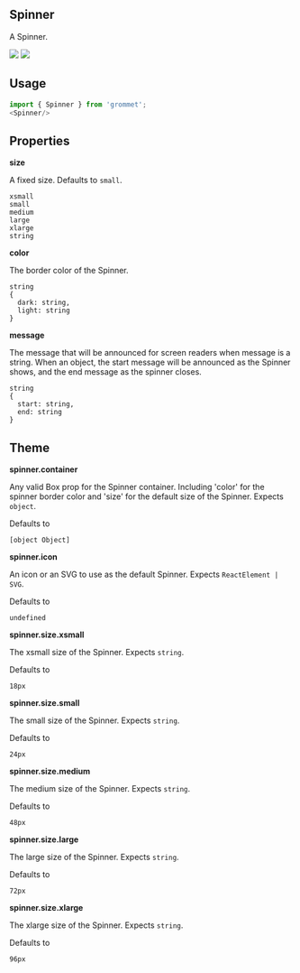 ## Spinner
A Spinner.

[![](https://cdn-images-1.medium.com/fit/c/120/120/1*TD1P0HtIH9zF0UEH28zYtw.png)](https://storybook.grommet.io/?selectedKind=Visualizations-Spinner&full=0&stories=1&panelRight=0) [![](https://codesandbox.io/static/img/play-codesandbox.svg)](https://codesandbox.io/s/github/grommet/grommet-sandbox?initialpath=/spinner&module=%2Fsrc%2FSpinner.js)
## Usage

```javascript
import { Spinner } from 'grommet';
<Spinner/>
```

## Properties

**size**

A fixed size. Defaults to `small`.

```
xsmall
small
medium
large
xlarge
string
```

**color**

The border color of the Spinner.

```
string
{
  dark: string,
  light: string
}
```

**message**

The message that will be announced for screen readers when message 
        is a string. When an object, the start message will be announced 
        as the Spinner shows, and the end message as the spinner closes.

```
string
{
  start: string,
  end: string
}
```
  
## Theme
  
**spinner.container**

Any valid Box prop for the Spinner container. 
    Including 'color' for the spinner border color and 'size' for the default 
    size of the Spinner. Expects `object`.

Defaults to

```
[object Object]
```

**spinner.icon**

An icon or an SVG to use as the default Spinner. Expects `ReactElement | SVG`.

Defaults to

```
undefined
```

**spinner.size.xsmall**

The xsmall size of the Spinner. Expects `string`.

Defaults to

```
18px
```

**spinner.size.small**

The small size of the Spinner. Expects `string`.

Defaults to

```
24px
```

**spinner.size.medium**

The medium size of the Spinner. Expects `string`.

Defaults to

```
48px
```

**spinner.size.large**

The large size of the Spinner. Expects `string`.

Defaults to

```
72px
```

**spinner.size.xlarge**

The xlarge size of the Spinner. Expects `string`.

Defaults to

```
96px
```
